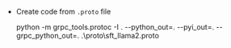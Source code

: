- Create code from `.proto` file

   python -m grpc_tools.protoc -I . --python_out=. --pyi_out=. --grpc_python_out=. .\proto\sft_llama2.proto

